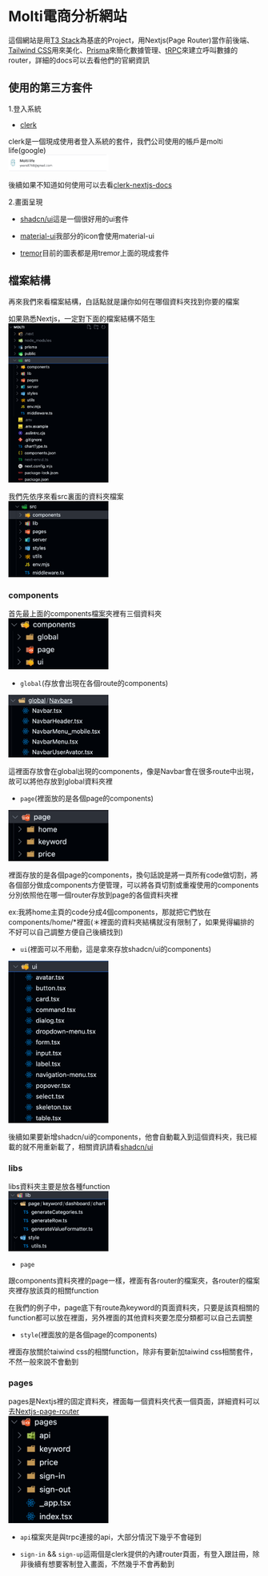 # Molti電商分析網站

這個網站是用[T3 Stack](https://create.t3.gg/)為基底的Project，用Nextjs(Page Router)當作前後端、[Tailwind CSS](https://tailwindcss.com)用來美化、[Prisma](https://prisma.io)來簡化數據管理、[tRPC](https://trpc.io)來建立呼叫數據的router，詳細的docs可以去看他們的官網資訊

## 使用的第三方套件

1.登入系統

- [clerk](https://dashboard.clerk.com/)

clerk是一個現成使用者登入系統的套件，我們公司使用的帳戶是molti life(google)<br>
<img src="./public/README/molti_life_account.png" alt="Alt Text" width="200">

後續如果不知道如何使用可以去看[clerk-nextjs-docs](https://clerk.com/docs/quickstarts/nextjs)


2.畫面呈現

- [shadcn/ui](https://ui.shadcn.com/)這是一個很好用的ui套件

- [material-ui](https://mui.com/material-ui/material-icons/?theme=Outlined&query=scien)我部分的icon會使用material-ui

- [tremor](https://www.tremor.so/)目前的圖表都是用tremor上面的現成套件


## 檔案結構

再來我們來看檔案結構，白話點就是讓你如何在哪個資料夾找到你要的檔案

如果熟悉Nextjs，一定對下面的檔案結構不陌生<br>
<img src="./public/README/folder_structure.png" alt="Alt Text" width="200">

我們先依序來看src裏面的資料夾檔案<br>
<img src="./public/README/src.png" alt="Alt Text" width="200">

### components
首先最上面的components檔案夾裡有三個資料夾<br>
<img src="./public/README/components.png" alt="Alt Text" width="200">

- `global`(存放會出現在各個route的components)<br>
<img src="./public/README/components-global.png" alt="Alt Text" width="200">

這裡面存放會在global出現的components，像是Navbar會在很多route中出現，故可以將他存放到global資料夾裡

- `page`(裡面放的是各個page的components)<br>
<img src="./public/README/components-page.png" alt="Alt Text" width="200">

裡面存放的是各個page的components，換句話說是將一頁所有code做切割，將各個部分做成components方便管理，可以將各頁切割或重複使用的components分別依照他在哪一個router存放到page的各個資料夾裡

ex:我將home主頁的code分成4個components，那就把它們放在components/home/*裡面(＊裡面的資料夾結構就沒有限制了，如果覺得編排的不好可以自己調整方便自己後續找到)


- `ui`(裡面可以不用動，這是拿來存放shadcn/ui的components)<br>
<img src="./public/README/components-ui.png" alt="Alt Text" width="200">

後續如果要新增shadcn/ui的components，他會自動載入到這個資料夾，我已經載的就不用重新載了，相關資訊請看[shadcn/ui](https://ui.shadcn.com/)

### libs
libs資料夾主要是放各種function<br>
<img src="./public/README/lib.png" alt="Alt Text" width="200">

- `page`<br>

跟components資料夾裡的page一樣，裡面有各router的檔案夾，各router的檔案夾裡存放該頁的相關function

在我們的例子中，page底下有route為keyword的頁面資料夾，只要是該頁相關的function都可以放在裡面，另外裡面的其他資料夾要怎麼分類都可以自己去調整

- `style`(裡面放的是各個page的components)<br>

裡面存放關於taiwind css的相關function，除非有要新加taiwind css相關套件，不然一般來說不會動到

### pages
pages是Nextjs裡的固定資料夾，裡面每一個資料夾代表一個頁面，詳細資料可以去[Nextjs-page-router](https://nextjs.org/docs/pages/building-your-application/routing/pages-and-layouts)<br>
<img src="./public/README/pages.png" alt="Alt Text" width="200">

- `api`檔案夾是與trpc連接的api，大部分情況下幾乎不會碰到

- `sign-in` && `sign-up`這兩個是clerk提供的內建router頁面，有登入跟註冊，除非後續有想要客制登入畫面，不然幾乎不會再動到





